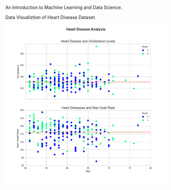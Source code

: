 An Introduction to Machine Learning and Data Science.

Data Visualiztion of Heart Disease Dataset.

![Data Visualiztion of Heart Disease Dataset](project_1/images/heart-disease-analysis-plot-saved-with-code.png)